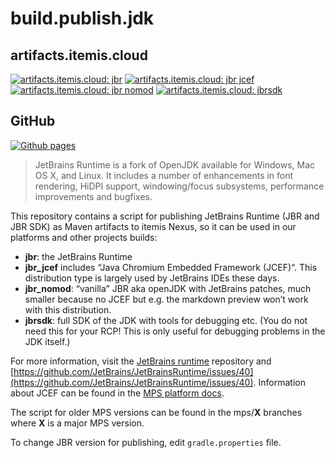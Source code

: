 # build.publish.jdk

## artifacts.itemis.cloud

[![artifacts.itemis.cloud: jbr](https://img.shields.io/badge/dynamic/xml?url=https://artifacts.itemis.cloud/repository/maven-mps/com/jetbrains/jdk/jbr/maven-metadata.xml&label=jbr&color=success&query=.//versioning/latest)](https://artifacts.itemis.cloud/#browse/browse:maven-mps:com%2Fjetbrains%2Fjdk%2Fjbr)
[![artifacts.itemis.cloud: jbr jcef](https://img.shields.io/badge/dynamic/xml?url=https://artifacts.itemis.cloud/repository/maven-mps/com/jetbrains/jdk/jbr_jcef/maven-metadata.xml&label=jbr_jcef&color=success&query=.//versioning/latest)](https://artifacts.itemis.cloud/#browse/browse:maven-mps:com%2Fjetbrains%2Fjdk%2Fjbr_jcef)
[![artifacts.itemis.cloud: jbr nomod](https://img.shields.io/badge/dynamic/xml?url=https://artifacts.itemis.cloud/repository/maven-mps/com/jetbrains/jdk/jbr_nomod/maven-metadata.xml&label=jbr_nomod&color=success&query=.//versioning/latest)](https://artifacts.itemis.cloud/#browse/browse:maven-mps:com%2Fjetbrains%2Fjdk%2Fjbr_nomod)
[![artifacts.itemis.cloud: jbrsdk](https://img.shields.io/badge/dynamic/xml?url=https://artifacts.itemis.cloud/repository/maven-mps/com/jetbrains/jdk/jbrsdk/maven-metadata.xml&label=jbrsdk&color=success&query=.//versioning/latest)](https://artifacts.itemis.cloud/#browse/browse:maven-mps:com%2Fjetbrains%2Fjdk%2Fjbrsdk)

## GitHub

[![Github pages](https://img.shields.io/badge/Github-pages-success)](https://github.com/orgs/mbeddr/packages?repo_name=build.publish.mps)

> JetBrains Runtime is a fork of OpenJDK available for Windows, Mac OS X, and Linux. It includes a number of enhancements in font rendering, HiDPI support, windowing/focus subsystems, performance improvements and bugfixes.

This repository contains a script for publishing JetBrains Runtime (JBR and JBR SDK) as Maven artifacts to itemis Nexus, so it can be used in our platforms and other projects builds:

- **jbr**: the JetBrains Runtime 
- **jbr_jcef** includes “Java Chromium Embedded Framework (JCEF)“. This distribution type is largely used by JetBrains IDEs these days.
- **jbr_nomod**:  “vanilla” JBR aka openJDK with JetBrains patches, much smaller because no JCEF but e.g. the markdown preview won’t work with this distribution.
- **jbrsdk**: full SDK of the JDK with tools for debugging etc. (You do not need this for your RCP! This is only useful for debugging problems in the JDK itself.)

For more information, visit the [JetBrains runtime](https://github.com/JetBrains/JetBrainsRuntime) repository and [https://github.com/JetBrains/JetBrainsRuntime/issues/40](https://github.com/JetBrains/JetBrainsRuntime/issues/40). Information about JCEF can be found in the [MPS platform docs](http://mbeddr.com/mps-platform-docs/mps_internal/jcef/).

The script for older MPS versions can be found in the mps/**X** branches where **X** is a major MPS version.

To change JBR version for publishing, edit `gradle.properties` file.
